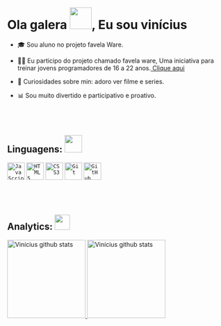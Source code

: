 <!-- Presentation -->
<h1 align= left>Ola galera <img src="https://em-content.zobj.net/source/microsoft-teams/337/waving-hand_1f44b.png" width="50px">, Eu sou vinícius</h1>

- 🎓 Sou aluno no projeto favela Ware.

- 👨‍🏫 Eu participo do projeto chamado favela ware, Uma iniciativa para treinar jovens programadores de 16 a 22 anos.<a href="https://favelaware.animahub.com.br/sobre" target="blank"> Clique aqui</a>

- 🚀 Curiosidades sobre min: adoro ver filme e series.

- 📊 Sou muito divertido e participativo e proativo.

<br><br>

<!-- Skills -->
<h2 align="left"> Linguagens: <img src="https://em-content.zobj.net/source/microsoft-teams/337/man-technologist_1f468-200d-1f4bb.png" width="40px"> </h2>

<code><img width="40px" src="https://cdn.jsdelivr.net/gh/devicons/devicon/icons/javascript/javascript-original.svg" title = "JavaScript"/></code>
<code><img width="40px" src="https://cdn.jsdelivr.net/gh/devicons/devicon/icons/html5/html5-original.svg" title = "HTML5"/></code>
<code><img width="40px" src="https://cdn.jsdelivr.net/gh/devicons/devicon/icons/css3/css3-original.svg" title = "CSS3"/></code>
<code><img width="40px" src="https://cdn.jsdelivr.net/gh/devicons/devicon/icons/git/git-original.svg" title = "Git"/></code>
<code><img width="40px" src="https://cdn.jsdelivr.net/gh/devicons/devicon/icons/github/github-original.svg" title = "GitHub"/></code>

<br><br>

<!-- Analitycs -->
<h2>Analytics: <img src="https://gifs.eco.br/wp-content/uploads/2022/10/gifs-de-graficos-0.gif" width="35px"> </h2>
<div align="left">
   <a href="https://github.com/VinnipSantos">
   <img height="180rem" src="https://github-readme-stats.vercel.app/api?username=xvzgabi&show_icons=true&theme=react&include_all_commits=true&count_private=true" alt="Vinícius github stats"/>    
   <img height="180rem" src="https://github-readme-stats.vercel.app/api/top-langs/?username=xvzgabi&count_private=true&show_icons=true&theme=react&layout=compact&langs_count=6" alt="Vinícius github stats"/>   
</div>
